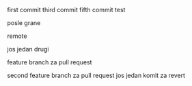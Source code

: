 first commit
third commit
fifth commit
test

posle grane

remote

jos jedan
drugi

feature branch za pull request

second feature branch za pull request
jos jedan komit
za revert